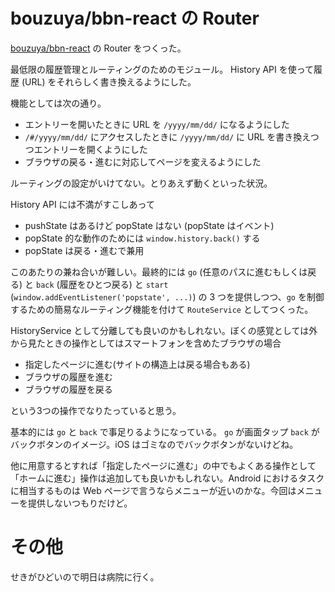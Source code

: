 # bouzuya/bbn-react の Router

[bouzuya/bbn-react][] の Router をつくった。

最低限の履歴管理とルーティングのためのモジュール。 History API を使って履歴 (URL) をそれらしく書き換えるようにした。

機能としては次の通り。

- エントリーを開いたときに URL を `/yyyy/mm/dd/` になるようにした
- `/#/yyyy/mm/dd/` にアクセスしたときに `/yyyy/mm/dd/` に URL を書き換えつつエントリーを開くようにした
- ブラウザの戻る・進むに対応してページを変えるようにした

ルーティングの設定がいけてない。とりあえず動くといった状況。

History API には不満がすこしあって

- pushState はあるけど popState はない (popState はイベント)
- popState 的な動作のためには `window.history.back()` する
- popState は戻る・進むで兼用

このあたりの兼ね合いが難しい。最終的には `go` (任意のパスに進むもしくは戻る) と `back` (履歴をひとつ戻る) と `start` (`window.addEventListener('popstate', ...)`) の 3 つを提供しつつ、`go` を制御するための簡易なルーティング機能を付けて `RouteService` としてつくった。

HistoryService として分離しても良いのかもしれない。ぼくの感覚としては外から見たときの操作としてはスマートフォンを含めたブラウザの場合

- 指定したページに進む(サイトの構造上は戻る場合もある)
- ブラウザの履歴を進む
- ブラウザの履歴を戻る

という3つの操作でなりたっていると思う。

基本的には `go` と `back` で事足りるようになっている。 `go` が画面タップ `back` がバックボタンのイメージ。iOS はゴミなのでバックボタンがないけどね。

他に用意するとすれば「指定したページに進む」の中でもよくある操作として「ホームに進む」操作は追加しても良いかもしれない。Android におけるタスクに相当するものは Web ページで言うならメニューが近いのかな。今回はメニューを提供しないつもりだけど。

# その他

せきがひどいので明日は病院に行く。

[bouzuya/bbn-react]: https://github.com/bouzuya/bbn-react
